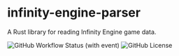 # infinity-engine-parser

A Rust library for reading Infinity Engine game data.

![GitHub Workflow Status (with event)](https://img.shields.io/github/actions/workflow/status/nemesisx00/infinity-engine-parser/rust.yml)
![GitHub License](https://img.shields.io/github/license/nemesisx00/infinity-engine-parser)

